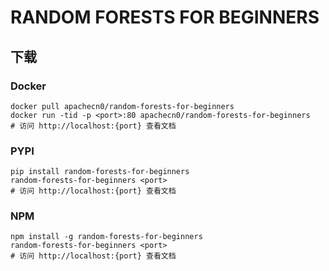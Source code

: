 # RANDOM FORESTS FOR BEGINNERS

## 下载

### Docker

```
docker pull apachecn0/random-forests-for-beginners
docker run -tid -p <port>:80 apachecn0/random-forests-for-beginners
# 访问 http://localhost:{port} 查看文档
```

### PYPI

```
pip install random-forests-for-beginners
random-forests-for-beginners <port>
# 访问 http://localhost:{port} 查看文档
```

### NPM

```
npm install -g random-forests-for-beginners
random-forests-for-beginners <port>
# 访问 http://localhost:{port} 查看文档
```
